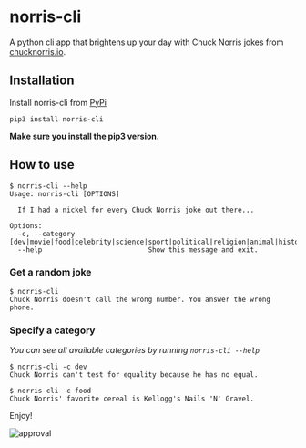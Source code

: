 # norris-cli
A python cli app that brightens up your day with Chuck Norris jokes from [chucknorris.io](https://api.chucknorris.io/).

## Installation
Install norris-cli from [PyPi](https://pypi.org/project/norris-cli/)
```
pip3 install norris-cli
```
**Make sure you install the pip3 version.**

## How to use
```
$ norris-cli --help
Usage: norris-cli [OPTIONS]

  If I had a nickel for every Chuck Norris joke out there...

Options:
  -c, --category [dev|movie|food|celebrity|science|sport|political|religion|animal|history|music|travel|career|money|fashion]
  --help                          Show this message and exit.

```

### Get a random joke
```
$ norris-cli
Chuck Norris doesn't call the wrong number. You answer the wrong phone.
```

### Specify a category
_You can see all available categories by running `norris-cli --help`_
```
$ norris-cli -c dev
Chuck Norris can't test for equality because he has no equal.
```

```
$ norris-cli -c food
Chuck Norris' favorite cereal is Kellogg's Nails 'N' Gravel.
```

Enjoy!

![approval](https://media.giphy.com/media/3hvmlYNsOTFWE/giphy.gif)
